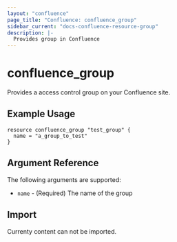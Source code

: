 ```yaml
---
layout: "confluence"
page_title: "Confluence: confluence_group"
sidebar_current: "docs-confluence-resource-group"
description: |-
  Provides group in Confluence
---
```


# confluence_group

Provides a access control group on your Confluence site.

## Example Usage

```hcl
resource confluence_group "test_group" {
  name = "a_group_to_test"
}
```

## Argument Reference

The following arguments are supported:

* `name` - (Required) The name of the group

## Import

Currenty content can not be imported.
